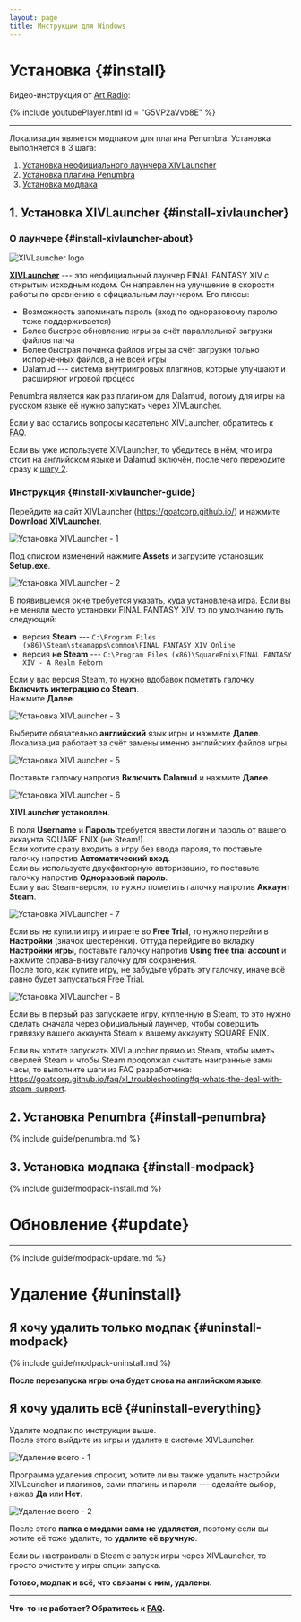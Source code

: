 ```yaml
---
layout: page
title: Инструкции для Windows
---
```


# Установка {#install}

Видео-инструкция от [Art Radio](https://www.youtube.com/@ArtRadio_FFXIV):

{% include youtubePlayer.html id = "G5VP2aVvb8E" %}

***

Локализация является модпаком для плагина Penumbra. Установка выполняется в 3 шага:
1. [Установка неофициального лаунчера XIVLauncher](#install-xivlauncher)
2. [Установка плагина Penumbra](#install-penumbra)
3. [Установка модпака](#import-modpack)

## 1. Установка XIVLauncher {#install-xivlauncher}

### О лаунчере {#install-xivlauncher-about}

![XIVLauncher logo](https://goatcorp.github.io/header.png)

[**XIVLauncher**](https://goatcorp.github.io/) --- это неофициальный лаунчер FINAL FANTASY XIV с открытым исходным кодом. Он направлен на улучшение в скорости работы по сравнению с официальным лаунчером. Его плюсы:
* Возможность запоминать пароль (вход по одноразовому паролю тоже поддерживается)
* Более быстрое обновление игры за счёт параллельной загрузки файлов патча
* Более быстрая починка файлов игры за счёт загрузки только испорченных файлов, а не всей игры
* Dalamud --- система внутриигровых плагинов, которые улучшают и расширяют игровой процесс

Penumbra является как раз плагином для Dalamud, потому для игры на русском языке её нужно запускать через XIVLauncher.

Если у вас остались вопросы касательно XIVLauncher, обратитесь к [FAQ](/faq).

Если вы уже используете XIVLauncher, то убедитесь в нём, что игра стоит на английском языке и Dalamud включён, после чего переходите сразу к [шагу 2](#install-penumbra).

### Инструкция {#install-xivlauncher-guide}

Перейдите на сайт XIVLauncher (<https://goatcorp.github.io/>) и нажмите **Download XIVLauncher**.

![Установка XIVLauncher - 1](/assets/img/windows/install-01.png)

Под списком изменений нажмите **Assets** и загрузите установщик **Setup.exe**.

![Установка XIVLauncher - 2](/assets/img/windows/install-02.png)

В появившемся окне требуется указать, куда установлена игра. Если вы не меняли место установки FINAL FANTASY XIV, то по умолчанию путь следующий:
* версия **Steam** --- `C:\Program Files (x86)\Steam\steamapps\common\FINAL FANTASY XIV Online`
* версия **не Steam** --- `C:\Program Files (x86)\SquareEnix\FINAL FANTASY XIV - A Realm Reborn`

Если у вас версия Steam, то нужно вдобавок пометить галочку **Включить интеграцию со Steam**.\
Нажмите **Далее**.

![Установка XIVLauncher - 3](/assets/img/windows/install-03.png)

Выберите обязательно **английский** язык игры и нажмите **Далее**. Локализация работает за счёт замены именно английских файлов игры.

![Установка XIVLauncher - 5](/assets/img/windows/install-04.png)

Поставьте галочку напротив **Включить Dalamud** и нажмите **Далее**.

![Установка XIVLauncher - 6](/assets/img/windows/install-05.png)

**XIVLauncher установлен.**

В поля **Username** и **Пароль** требуется ввести логин и пароль от вашего аккаунта SQUARE ENIX (не Steam!).\
Если хотите сразу входить в игру без ввода пароля, то поставьте галочку напротив **Автоматический вход**.\
Если вы используете двухфакторную авторизацию, то поставьте галочку напротив **Одноразовый пароль**.\
Если у вас Steam-версия, то нужно пометить галочку напротив **Аккаунт Steam**.

![Установка XIVLauncher - 7](/assets/img/windows/install-06.png)

Если вы не купили игру и играете во **Free Trial**, то нужно перейти в **Настройки** (значок шестерёнки). Оттуда перейдите во вкладку **Настройки игры**, поставьте галочку напротив **Using free trial account** и нажмите справа-внизу галочку для сохранения.\
После того, как купите игру, не забудьте убрать эту галочку, иначе всё равно будет запускаться Free Trial.

![Установка XIVLauncher - 8](/assets/img/windows/install-07.png)

Если вы в первый раз запускаете игру, купленную в Steam, то это нужно сделать сначала через официальный лаунчер, чтобы совершить привязку вашего аккаунта Steam к вашему аккаунту SQUARE ENIX.

Если вы хотите запускать XIVLauncher прямо из Steam, чтобы иметь оверлей Steam и чтобы Steam продолжал считать наигранные вами часы, то выполните шаги из FAQ разработчика: <https://goatcorp.github.io/faq/xl_troubleshooting#q-whats-the-deal-with-steam-support>.

## 2. Установка Penumbra {#install-penumbra}

{% include guide/penumbra.md %}

## 3. Установка модпака {#install-modpack}

{% include guide/modpack-install.md %}

# Обновление {#update}

---

{% include guide/modpack-update.md %}

# Удаление {#uninstall}

## Я хочу удалить только модпак {#uninstall-modpack}

{% include guide/modpack-uninstall.md %}

**После перезапуска игры она будет снова на английском языке.**

## Я хочу удалить всё {#uninstall-everything}

Удалите модпак по инструкции выше.\
После этого выйдите из игры и удалите в системе XIVLauncher.

![Удаление всего - 1](/assets/img/windows/uninstall-01.png)

Программа удаления спросит, хотите ли вы также удалить настройки XIVLauncher и плагинов, сами плагины и пароли --- сделайте выбор, нажав **Да** или **Нет**.

![Удаление всего - 2](/assets/img/windows/uninstall-02.png)

После этого **папка с модами сама не удаляется**, поэтому если вы хотите её тоже удалить, то **удалите её вручную**.

Если вы настраивали в Steam'е запуск игры через XIVLauncher, то просто очистите у игры опции запуска.

**Готово, модпак и всё, что связаны с ним, удалены.**

---

**Что-то не работает? Обратитесь к [FAQ](/faq).**